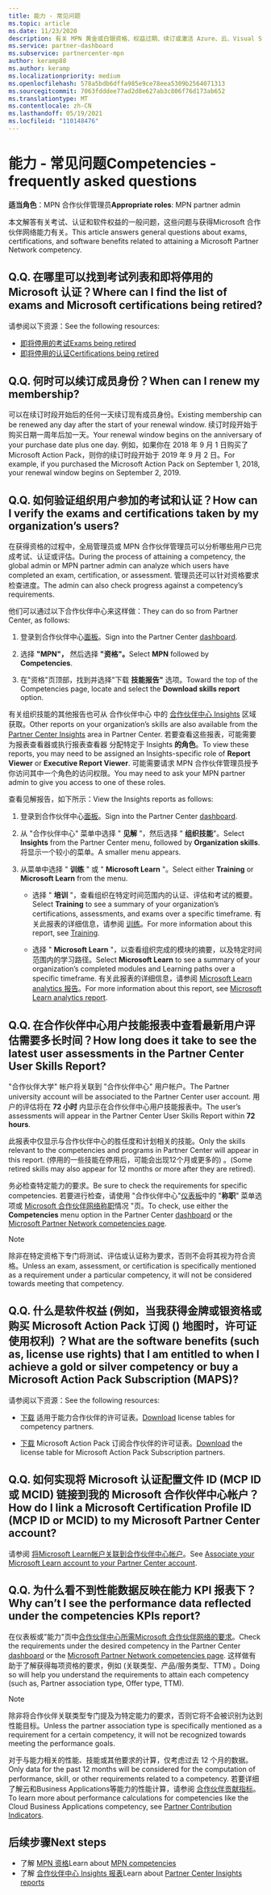 ```yaml
---
title: 能力 - 常见问题
ms.topic: article
ms.date: 11/23/2020
description: 有关 MPN 黄金或白银资格、权益过期、续订或激活 Azure、云、Visual Studio、技术、支持权益的许可证的解答。
ms.service: partner-dashboard
ms.subservice: partnercenter-mpn
author: keramp88
ms.author: keramp
ms.localizationpriority: medium
ms.openlocfilehash: 578a5bdb6dffa985e9ce78eea5309b2564071313
ms.sourcegitcommit: 7063fdddee77ad2d8e627ab3c806f76d173ab652
ms.translationtype: MT
ms.contentlocale: zh-CN
ms.lasthandoff: 05/19/2021
ms.locfileid: "110148476"
---
```

# <a name="competencies---frequently-asked-questions"></a><span data-ttu-id="22f5f-103">能力 - 常见问题</span><span class="sxs-lookup"><span data-stu-id="22f5f-103">Competencies - frequently asked questions</span></span>

<span data-ttu-id="22f5f-104">**适当角色**：MPN 合作伙伴管理员</span><span class="sxs-lookup"><span data-stu-id="22f5f-104">**Appropriate roles**: MPN partner admin</span></span>

<span data-ttu-id="22f5f-105">本文解答有关考试、认证和软件权益的一般问题，这些问题与获得Microsoft 合作伙伴网络能力有关。</span><span class="sxs-lookup"><span data-stu-id="22f5f-105">This article answers general questions about exams, certifications, and software benefits related to attaining a Microsoft Partner Network competency.</span></span>

## <a name="q-where-can-i-find-the-list-of-exams-and-microsoft-certifications-being-retired"></a><span data-ttu-id="22f5f-106">Q.</span><span class="sxs-lookup"><span data-stu-id="22f5f-106">Q.</span></span> <span data-ttu-id="22f5f-107">在哪里可以找到考试列表和即将停用的 Microsoft 认证？</span><span class="sxs-lookup"><span data-stu-id="22f5f-107">Where can I find the list of exams and Microsoft certifications being retired?</span></span>

<span data-ttu-id="22f5f-108">请参阅以下资源：</span><span class="sxs-lookup"><span data-stu-id="22f5f-108">See the following resources:</span></span>

- [<span data-ttu-id="22f5f-109">即将停用的考试</span><span class="sxs-lookup"><span data-stu-id="22f5f-109">Exams being retired</span></span>](/learn/certifications/retired-certification-exams)
- [<span data-ttu-id="22f5f-110">即将停用的认证</span><span class="sxs-lookup"><span data-stu-id="22f5f-110">Certifications being retired</span></span>](/learn/certifications/retired-certifications)

## <a name="q-when-can-i-renew-my-membership"></a><span data-ttu-id="22f5f-111">Q.</span><span class="sxs-lookup"><span data-stu-id="22f5f-111">Q.</span></span> <span data-ttu-id="22f5f-112">何时可以续订成员身份？</span><span class="sxs-lookup"><span data-stu-id="22f5f-112">When can I renew my membership?</span></span>

<span data-ttu-id="22f5f-113">可以在续订时段开始后的任何一天续订现有成员身份。</span><span class="sxs-lookup"><span data-stu-id="22f5f-113">Existing membership can be renewed any day after the start of your renewal window.</span></span> <span data-ttu-id="22f5f-114">续订时段开始于购买日期一周年后加一天。</span><span class="sxs-lookup"><span data-stu-id="22f5f-114">Your renewal window begins on the anniversary of your purchase date plus one day.</span></span> <span data-ttu-id="22f5f-115">例如，如果你在 2018 年 9 月 1 日购买了 Microsoft Action Pack，则你的续订时段开始于 2019 年 9 月 2 日。</span><span class="sxs-lookup"><span data-stu-id="22f5f-115">For example, if you purchased the Microsoft Action Pack on September 1, 2018, your renewal window begins on September 2, 2019.</span></span>

## <a name="q-how-can-i-verify-the-exams-and-certifications-taken-by-my-organizations-users"></a><span data-ttu-id="22f5f-116">Q.</span><span class="sxs-lookup"><span data-stu-id="22f5f-116">Q.</span></span> <span data-ttu-id="22f5f-117">如何验证组织用户参加的考试和认证？</span><span class="sxs-lookup"><span data-stu-id="22f5f-117">How can I verify the exams and certifications taken by my organization’s users?</span></span>

<span data-ttu-id="22f5f-118">在获得资格的过程中，全局管理员或 MPN 合作伙伴管理员可以分析哪些用户已完成考试、认证或评估。</span><span class="sxs-lookup"><span data-stu-id="22f5f-118">During the process of attaining a competency, the global admin or MPN partner admin can analyze which users have completed an exam, certification, or assessment.</span></span> <span data-ttu-id="22f5f-119">管理员还可以针对资格要求检查进度。</span><span class="sxs-lookup"><span data-stu-id="22f5f-119">The admin can also check progress against a competency’s requirements.</span></span>

<span data-ttu-id="22f5f-120">他们可以通过以下合作伙伴中心来这样做：</span><span class="sxs-lookup"><span data-stu-id="22f5f-120">They can do so from Partner Center, as follows:</span></span>

1. <span data-ttu-id="22f5f-121">登录到合作伙伴中心[面板](https://partner.microsoft.com/dashboard)。</span><span class="sxs-lookup"><span data-stu-id="22f5f-121">Sign into the Partner Center [dashboard](https://partner.microsoft.com/dashboard).</span></span>

1. <span data-ttu-id="22f5f-122">选择 **"MPN"，** 然后选择 **"资格"。**</span><span class="sxs-lookup"><span data-stu-id="22f5f-122">Select **MPN** followed by **Competencies**.</span></span>

1. <span data-ttu-id="22f5f-123">在"资格"页顶部，找到并选择"下载 **技能报告"** 选项。</span><span class="sxs-lookup"><span data-stu-id="22f5f-123">Toward the top of the Competencies page, locate and select the **Download skills report** option.</span></span>

<span data-ttu-id="22f5f-124">有关组织技能的其他报告也可从 合作伙伴中心 中的 [合作伙伴中心 Insights](partner-center-insights.md) 区域获取。</span><span class="sxs-lookup"><span data-stu-id="22f5f-124">Other reports on your organization’s skills are also available from the [Partner Center Insights](partner-center-insights.md) area in Partner Center.</span></span> <span data-ttu-id="22f5f-125">若要查看这些报表，可能需要为报表查看器或执行报表查看器 分配特定于 Insights **的角色**。</span><span class="sxs-lookup"><span data-stu-id="22f5f-125">To view these reports, you may need to be assigned an Insights-specific role of **Report Viewer** or **Executive Report Viewer**.</span></span> <span data-ttu-id="22f5f-126">可能需要请求 MPN 合作伙伴管理员授予你访问其中一个角色的访问权限。</span><span class="sxs-lookup"><span data-stu-id="22f5f-126">You may need to ask your MPN partner admin to give you access to one of these roles.</span></span>

<span data-ttu-id="22f5f-127">查看见解报告，如下所示：</span><span class="sxs-lookup"><span data-stu-id="22f5f-127">View the Insights reports as follows:</span></span>

1. <span data-ttu-id="22f5f-128">登录到合作伙伴中心[面板](https://partner.microsoft.com/dashboard)。</span><span class="sxs-lookup"><span data-stu-id="22f5f-128">Sign into the Partner Center [dashboard](https://partner.microsoft.com/dashboard).</span></span>

1. <span data-ttu-id="22f5f-129">从 "合作伙伴中心" 菜单中选择 " **见解** "，然后选择 " **组织技能**"。</span><span class="sxs-lookup"><span data-stu-id="22f5f-129">Select **Insights** from the Partner Center menu, followed by **Organization skills**.</span></span> <span data-ttu-id="22f5f-130">将显示一个较小的菜单。</span><span class="sxs-lookup"><span data-stu-id="22f5f-130">A smaller menu appears.</span></span>

1. <span data-ttu-id="22f5f-131">从菜单中选择 " **训练** " 或 " **Microsoft Learn** "。</span><span class="sxs-lookup"><span data-stu-id="22f5f-131">Select either **Training** or **Microsoft Learn** from the menu.</span></span>

   - <span data-ttu-id="22f5f-132">选择 " **培训** "，查看组织在特定时间范围内的认证、评估和考试的概要。</span><span class="sxs-lookup"><span data-stu-id="22f5f-132">Select **Training** to see a summary of your organization’s certifications, assessments, and exams over a specific timeframe.</span></span> <span data-ttu-id="22f5f-133">有关此报表的详细信息，请参阅 [训练](pci-training-dashboard.md)。</span><span class="sxs-lookup"><span data-stu-id="22f5f-133">For more information about this report, see [Training](pci-training-dashboard.md).</span></span>

   - <span data-ttu-id="22f5f-134">选择 " **Microsoft Learn** "，以查看组织完成的模块的摘要，以及特定时间范围内的学习路径。</span><span class="sxs-lookup"><span data-stu-id="22f5f-134">Select **Microsoft Learn** to see a summary of your organization’s completed modules and Learning paths over a specific timeframe.</span></span> <span data-ttu-id="22f5f-135">有关此报表的详细信息，请参阅 [Microsoft Learn analytics 报告](ms-learn-analytics.md)。</span><span class="sxs-lookup"><span data-stu-id="22f5f-135">For more information about this report, see [Microsoft Learn analytics report](ms-learn-analytics.md).</span></span>

## <a name="q-how-long-does-it-take-to-see-the-latest-user-assessments-in-the-partner-center-user-skills-report"></a><span data-ttu-id="22f5f-136">Q.</span><span class="sxs-lookup"><span data-stu-id="22f5f-136">Q.</span></span> <span data-ttu-id="22f5f-137">在合作伙伴中心用户技能报表中查看最新用户评估需要多长时间？</span><span class="sxs-lookup"><span data-stu-id="22f5f-137">How long does it take to see the latest user assessments in the Partner Center User Skills Report?</span></span>

<span data-ttu-id="22f5f-138">"合作伙伴大学" 帐户将关联到 "合作伙伴中心" 用户帐户。</span><span class="sxs-lookup"><span data-stu-id="22f5f-138">The Partner university account will be associated to the Partner Center user account.</span></span> <span data-ttu-id="22f5f-139">用户的评估将在 **72 小时** 内显示在合作伙伴中心用户技能报表中。</span><span class="sxs-lookup"><span data-stu-id="22f5f-139">The user’s assessments will appear in the Partner Center User Skills Report within **72 hours**.</span></span>

<span data-ttu-id="22f5f-140">此报表中仅显示与合作伙伴中心的胜任度和计划相关的技能。</span><span class="sxs-lookup"><span data-stu-id="22f5f-140">Only the skills relevant to the competencies and programs in Partner Center will appear in this report.</span></span> <span data-ttu-id="22f5f-141"> (停用的一些技能在停用后，可能会出现12个月或更多的) 。</span><span class="sxs-lookup"><span data-stu-id="22f5f-141">(Some retired skills may also appear for 12 months or more after they are retired).</span></span>

<span data-ttu-id="22f5f-142">务必检查特定能力的要求。</span><span class="sxs-lookup"><span data-stu-id="22f5f-142">Be sure to check the requirements for specific competencies.</span></span> <span data-ttu-id="22f5f-143">若要进行检查，请使用 "合作伙伴中心"[仪表板](https://partner.microsoft.com/dashboard)中的 "**称职**" 菜单选项或 [Microsoft 合作伙伴网络称职](https://partner.microsoft.com/membership/competencies)情况 "页。</span><span class="sxs-lookup"><span data-stu-id="22f5f-143">To check, use either the **Competencies** menu option in the Partner Center [dashboard](https://partner.microsoft.com/dashboard) or the [Microsoft Partner Network competencies page](https://partner.microsoft.com/membership/competencies).</span></span>

> [!NOTE]
> <span data-ttu-id="22f5f-144">除非在特定资格下专门将测试、评估或认证称为要求，否则不会将其视为符合资格。</span><span class="sxs-lookup"><span data-stu-id="22f5f-144">Unless an exam, assessment, or certification is specifically mentioned as a requirement under a particular competency, it will not be considered towards meeting that competency.</span></span>

## <a name="q-what-are-the-software-benefits-such-as-license-use-rights-that-i-am-entitled-to-when-i-achieve-a-gold-or-silver-competency-or-buy-a-microsoft-action-pack-subscription-maps"></a><span data-ttu-id="22f5f-145">Q.</span><span class="sxs-lookup"><span data-stu-id="22f5f-145">Q.</span></span> <span data-ttu-id="22f5f-146">什么是软件权益 (例如，当我获得金牌或银资格或购买 Microsoft Action Pack 订阅 () 地图时，许可证使用权利) ？</span><span class="sxs-lookup"><span data-stu-id="22f5f-146">What are the software benefits (such as, license use rights) that I am entitled to when I achieve a gold or silver competency or buy a Microsoft Action Pack Subscription (MAPS)?</span></span>

<span data-ttu-id="22f5f-147">请参阅以下资源：</span><span class="sxs-lookup"><span data-stu-id="22f5f-147">See the following resources:</span></span>

- <span data-ttu-id="22f5f-148">[下载](https://assetsprod.microsoft.com/mpn-maps-software-iur-competency-license-table.docx) 适用于能力合作伙伴的许可证表。</span><span class="sxs-lookup"><span data-stu-id="22f5f-148">[Download](https://assetsprod.microsoft.com/mpn-maps-software-iur-competency-license-table.docx) license tables for competency partners.</span></span>

- <span data-ttu-id="22f5f-149">[下载](https://assetsprod.microsoft.com/en-us/microsoft-action-pack-license-table.pdf) Microsoft Action Pack 订阅合作伙伴的许可证表。</span><span class="sxs-lookup"><span data-stu-id="22f5f-149">[Download](https://assetsprod.microsoft.com/en-us/microsoft-action-pack-license-table.pdf) the license table for Microsoft Action Pack Subscription partners.</span></span>

## <a name="q-how-do-i-link-a-microsoft-certification-profile-id-mcp-id-or-mcid-to-my-microsoft-partner-center-account"></a><span data-ttu-id="22f5f-150">Q.</span><span class="sxs-lookup"><span data-stu-id="22f5f-150">Q.</span></span> <span data-ttu-id="22f5f-151">如何实现将 Microsoft 认证配置文件 ID (MCP ID 或 MCID) 链接到我的 Microsoft 合作伙伴中心帐户？</span><span class="sxs-lookup"><span data-stu-id="22f5f-151">How do I link a Microsoft Certification Profile ID (MCP ID or MCID) to my Microsoft Partner Center account?</span></span>

<span data-ttu-id="22f5f-152">请参阅 [将Microsoft Learn帐户关联到合作伙伴中心帐户](ms-learn-associate.md)。</span><span class="sxs-lookup"><span data-stu-id="22f5f-152">See [Associate your Microsoft Learn account to your Partner Center account](ms-learn-associate.md).</span></span>

## <a name="q-why-cant-i-see-the-performance-data-reflected-under-the-competencies-kpis-report"></a><span data-ttu-id="22f5f-153">Q.</span><span class="sxs-lookup"><span data-stu-id="22f5f-153">Q.</span></span> <span data-ttu-id="22f5f-154">为什么看不到性能数据反映在能力 KPI 报表下？</span><span class="sxs-lookup"><span data-stu-id="22f5f-154">Why can’t I see the performance data reflected under the competencies KPIs report?</span></span>

<span data-ttu-id="22f5f-155">在仪表板或"能力"页中[合作伙伴中心所需Microsoft 合作伙伴网络](https://partner.microsoft.com/dashboard)[的要求](https://partner.microsoft.com/membership/competencies)。</span><span class="sxs-lookup"><span data-stu-id="22f5f-155">Check the requirements under the desired competency in the Partner Center [dashboard](https://partner.microsoft.com/dashboard) or the [Microsoft Partner Network competencies page](https://partner.microsoft.com/membership/competencies).</span></span> <span data-ttu-id="22f5f-156">这样做有助于了解获得每项资格的要求，例如 (关联类型、产品/服务类型、TTM) 。</span><span class="sxs-lookup"><span data-stu-id="22f5f-156">Doing so will help you understand the requirements to attain each competency (such as, Partner association type, Offer type, TTM).</span></span>

> [!NOTE]
> <span data-ttu-id="22f5f-157">除非将合作伙伴关联类型专门提及为特定能力的要求，否则它将不会被识别为达到性能目标。</span><span class="sxs-lookup"><span data-stu-id="22f5f-157">Unless the partner association type is specifically mentioned as a requirement for a certain competency, it will not be recognized towards meeting the performance goals.</span></span>
>
> <span data-ttu-id="22f5f-158">对于与能力相关的性能、技能或其他要求的计算，仅考虑过去 12 个月的数据。</span><span class="sxs-lookup"><span data-stu-id="22f5f-158">Only data for the past 12 months will be considered for the computation of performance, skill, or other requirements related to a competency.</span></span> <span data-ttu-id="22f5f-159">若要详细了解云和Business Applications等能力的性能计算，请参阅 [合作伙伴贡献指标](partner-contribution-indicators.md)。</span><span class="sxs-lookup"><span data-stu-id="22f5f-159">To learn more about performance calculations for competencies like the Cloud Business Applications competency, see [Partner Contribution Indicators](partner-contribution-indicators.md).</span></span>

## <a name="next-steps"></a><span data-ttu-id="22f5f-160">后续步骤</span><span class="sxs-lookup"><span data-stu-id="22f5f-160">Next steps</span></span>

- <span data-ttu-id="22f5f-161">了解 [MPN 资格](learn-about-competencies.md)</span><span class="sxs-lookup"><span data-stu-id="22f5f-161">Learn about [MPN competencies](learn-about-competencies.md)</span></span>
- <span data-ttu-id="22f5f-162">了解 [合作伙伴中心 Insights 报表](partner-center-insights.md)</span><span class="sxs-lookup"><span data-stu-id="22f5f-162">Learn about [Partner Center Insights reports](partner-center-insights.md)</span></span>
